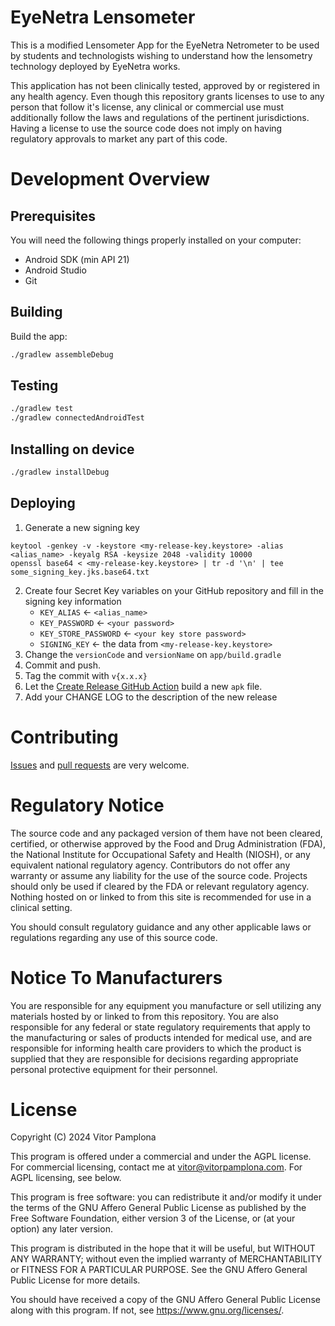 EyeNetra Lensometer
===================

This is a modified Lensometer App for the EyeNetra Netrometer to be used by 
students and technologists wishing to understand how the lensometry technology 
deployed by EyeNetra works.  

This application has not been clinically tested, approved by or registered in any health agency. 
Even though this repository grants licenses to use to any person that follow it's license, any 
clinical or commercial use must additionally follow the laws and regulations of the pertinent
jurisdictions. Having a license to use the source code does not imply on having regulatory 
approvals to market any part of this code.

# Development Overview

## Prerequisites

You will need the following things properly installed on your computer:
* Android SDK (min API 21)
* Android Studio
* Git

## Building
Build the app:
```bash
./gradlew assembleDebug
```

## Testing

```bash
./gradlew test
./gradlew connectedAndroidTest
```

## Installing on device
```bash
./gradlew installDebug
```

## Deploying

1. Generate a new signing key
```
keytool -genkey -v -keystore <my-release-key.keystore> -alias <alias_name> -keyalg RSA -keysize 2048 -validity 10000
openssl base64 < <my-release-key.keystore> | tr -d '\n' | tee some_signing_key.jks.base64.txt
```
2. Create four Secret Key variables on your GitHub repository and fill in the signing key information
    - `KEY_ALIAS` <- `<alias_name>`
    - `KEY_PASSWORD` <- `<your password>`
    - `KEY_STORE_PASSWORD` <- `<your key store password>`
    - `SIGNING_KEY` <- the data from `<my-release-key.keystore>`
3. Change the `versionCode` and `versionName` on `app/build.gradle`
4. Commit and push.
5. Tag the commit with `v{x.x.x}`
6. Let the [Create Release GitHub Action](https://github.com/vitorpamplona/netrometer/actions/workflows/create-release.yml) build a new `apk` file.
7. Add your CHANGE LOG to the description of the new release

# Contributing

[Issues](https://github.com/vitorpamplona/netrometer/issues) and [pull requests](https://github.com/vitorpamplona/netrometer/pulls) are very welcome.

# Regulatory Notice

The source code and any packaged version of them have not been cleared, certified, or 
otherwise approved by the Food and Drug Administration (FDA), the National Institute 
for Occupational Safety and Health (NIOSH), or any equivalent national regulatory agency. 
Contributors do not offer any warranty or assume any liability for the use of the source code. 
Projects should only be used if cleared by the FDA or relevant regulatory agency. Nothing 
hosted on or linked to from this site is recommended for use in a clinical setting.

You should consult regulatory guidance and any other applicable laws or regulations 
regarding any use of this source code.

# Notice To Manufacturers

You are responsible for any equipment you manufacture or sell utilizing any materials 
hosted by or linked to from this repository. You are also responsible for any federal 
or state regulatory requirements that apply to the manufacturing or sales of products 
intended for medical use, and are responsible for informing health care providers to which 
the product is supplied that they are responsible for decisions regarding appropriate 
personal protective equipment for their personnel. 

# License

Copyright (C) 2024 Vitor Pamplona

This program is offered under a commercial and under the AGPL license.
For commercial licensing, contact me at vitor@vitorpamplona.com.
For AGPL licensing, see below.

This program is free software: you can redistribute it and/or modify
it under the terms of the GNU Affero General Public License as
published by the Free Software Foundation, either version 3 of the
License, or (at your option) any later version.

This program is distributed in the hope that it will be useful,
but WITHOUT ANY WARRANTY; without even the implied warranty of
MERCHANTABILITY or FITNESS FOR A PARTICULAR PURPOSE.  See the
GNU Affero General Public License for more details.

You should have received a copy of the GNU Affero General Public License
along with this program. If not, see <https://www.gnu.org/licenses/>.